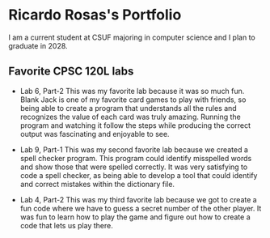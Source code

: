 
# Ricardo Rosas's Portfolio

I am a current student at CSUF majoring in computer science and I plan to graduate in 2028.

## Favorite CPSC 120L labs

* Lab 6, Part-2
This was my favorite lab because it was so much fun. Blank Jack is one of my favorite card games to play with friends, so being able to create a program that understands all the rules and recognizes the value of each card was truly amazing. Running the program and watching it follow the steps while producing the correct output was fascinating and enjoyable to see.

* Lab 9, Part-1
This was my second favorite lab because we created a spell checker program. This program could identify misspelled words and show those that were spelled correctly. It was very satisfying to code a spell checker, as being able to develop a tool that could identify and correct mistakes within the dictionary file.

* Lab 4, Part-2
This was my third favorite lab because we got to create a fun code where we have to guess a secret number of the other player. It was fun to learn how to play the game and figure out how to create a code that lets us play there.